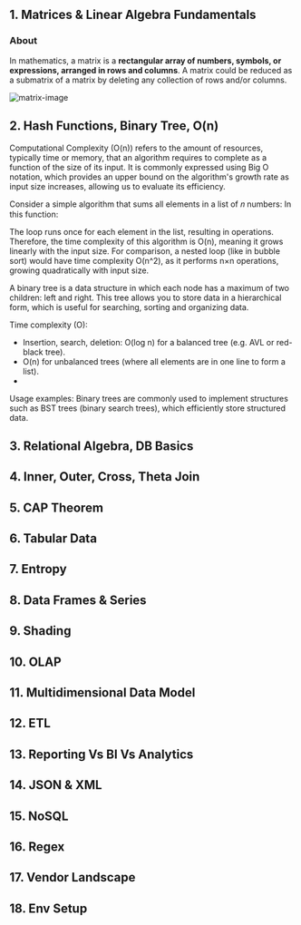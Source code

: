 ## 1. Matrices & Linear Algebra Fundamentals

### About

In mathematics, a matrix is a __rectangular array of numbers, symbols, or expressions, arranged in rows and columns__. A matrix could be reduced as a submatrix of a matrix by deleting any collection of rows and/or columns.

![matrix-image](https://upload.wikimedia.org/wikipedia/commons/b/bb/Matrix.svg)

## 2. Hash Functions, Binary Tree, O(n)

Computational Complexity (O(n)) refers to the amount of resources, typically time or memory, that an algorithm requires to complete as a function of the size of its input. It is commonly expressed using Big O notation, which provides an upper bound on the algorithm's growth rate as input size increases, allowing us to evaluate its efficiency.

Consider a simple algorithm that sums all elements in a list of 𝑛 numbers:
In this function:

The loop runs once for each element in the list, resulting in operations. Therefore, the time complexity of this algorithm is O(n), meaning it grows linearly with the input size. For comparison, a nested loop (like in bubble sort) would have time complexity O(n^2), as it performs n×n operations, growing quadratically with input size.

A binary tree is a data structure in which each node has a maximum of two children: left and right. This tree allows you to store data in a hierarchical form, which is useful for searching, sorting and organizing data.

Time complexity (O):
- Insertion, search, deletion: O(log n) for a balanced tree (e.g. AVL or red-black tree).
- O(n) for unbalanced trees (where all elements are in one line to form a list).
- 
Usage examples: Binary trees are commonly used to implement structures such as BST trees (binary search trees), which efficiently store structured data.

## 3. Relational Algebra, DB Basics

## 4. Inner, Outer, Cross, Theta Join

## 5. CAP Theorem

## 6. Tabular Data

## 7. Entropy

## 8. Data Frames & Series

## 9. Shading

## 10. OLAP

## 11. Multidimensional Data Model

## 12. ETL

## 13. Reporting Vs BI Vs Analytics

## 14. JSON & XML

## 15. NoSQL

## 16. Regex

## 17. Vendor Landscape

## 18. Env Setup

